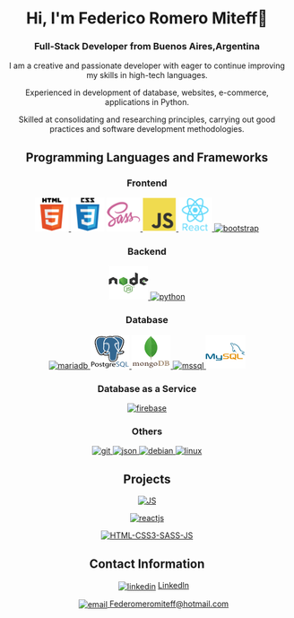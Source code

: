 <h1 align="center">Hi, I'm  Federico Romero Miteff👋 </h1>
<h3 align="center">Full-Stack Developer from Buenos Aires,Argentina</h3>

<p align="center">I am a creative and passionate developer with eager to continue improving my skills in high-tech languages.</p>
<p align="center">Experienced in development of database, websites, e-commerce, applications in Python.</p>
<p align="center">Skilled at consolidating and researching principles, carrying out good practices and software development methodologies.</p>

<h2 align="center">Programming Languages and Frameworks</h2>

<h3 align="center">Frontend</h3>
        <p align="center">
            <a href="https://www.w3.org/html/" target="_blank" rel="noreferrer">
                <img
                    src="https://raw.githubusercontent.com/devicons/devicon/master/icons/html5/html5-original-wordmark.svg"
                    alt="html5"
                    width="60"
                    height="60"
                />
            </a>
            <a href="https://www.w3schools.com/css/" target="_blank" rel="noreferrer">
                <img
                    src="https://raw.githubusercontent.com/devicons/devicon/master/icons/css3/css3-original-wordmark.svg"
                    alt="css3"
                    width="60"
                    height="60"
            /></a>
                <a href="https://sass-lang.com" target="_blank" rel="noreferrer">
                <img
                    src="https://raw.githubusercontent.com/devicons/devicon/master/icons/sass/sass-original.svg"
                    alt="sass"
                    width="60"
                    height="60"
                />
            </a>
            <a href="https://developer.mozilla.org/en-US/docs/Web/JavaScript" target="_blank" rel="noreferrer">
                <img
                    src="https://raw.githubusercontent.com/devicons/devicon/master/icons/javascript/javascript-original.svg"
                    alt="javascript"
                    width="60"
                    height="60"
                />
            </a>
            <a href="https://reactjs.org/" target="_blank" rel="noreferrer">
                <img
                    src="https://raw.githubusercontent.com/devicons/devicon/master/icons/react/react-original-wordmark.svg"
                    alt="react"
                    width="60"
                    height="60"
                />
            </a>
                   <a href="https://getbootstrap.com/" target="_blank" rel="noreferrer">
                <img
                    src="https://www.vectorlogo.zone/logos/getbootstrap/getbootstrap-ar21.svg"
                    alt="bootstrap"
                    width="70"
                    height="60"
                />
            </a>
        </p>

<h3 align="center">Backend</h3>
        <p align="center">
            <a href="https://nodejs.org" target="_blank" rel="noreferrer">
                <img
                    src="https://raw.githubusercontent.com/devicons/devicon/master/icons/nodejs/nodejs-original-wordmark.svg"
                    alt="nodejs"
                    width="70"
                    height="60"
                />
            </a>
         <a href="https://www.python.org/" target="_blank" rel="noreferrer">
                <img
                    src="https://www.vectorlogo.zone/logos/python/python-vertical.svg"
                    alt="python"
                    width="50"
                    height="60"
                />
            </a>
<h3 align="center">Database</h3>
        <p align="center">
                <a href="https://mariadb.org/" target="_blank" rel="noreferrer">
                <img
                    src="https://www.vectorlogo.zone/logos/mariadb/mariadb-ar21.svg"
                    alt="mariadb"
                    width="70"
                    height="60"
                />
            </a>
            <a href="https://www.postgresql.org" target="_blank" rel="noreferrer">
                <img
                    src="https://raw.githubusercontent.com/devicons/devicon/master/icons/postgresql/postgresql-original-wordmark.svg"
                    alt="postgresql"
                    width="70"
                    height="60"
                />
            </a>
            <a href="https://www.mongodb.com/" target="_blank" rel="noreferrer">
                <img
                    src="https://raw.githubusercontent.com/devicons/devicon/master/icons/mongodb/mongodb-original-wordmark.svg"
                    alt="mongodb"
                    width="70"
                    height="60"
                />
            </a>
            <a href="https://www.microsoft.com/en-us/sql-server" target="_blank" rel="noreferrer">
                <img src="https://www.svgrepo.com/show/303229/microsoft-sql-server-logo.svg" alt="mssql" width="40" height="40" />
            </a>
            <a href="https://www.mysql.com/" target="_blank" rel="noreferrer">
                <img
                    src="https://raw.githubusercontent.com/devicons/devicon/master/icons/mysql/mysql-original-wordmark.svg"
                    alt="mysql"
                    width="70"
                    height="60"
                />
            </a>
        </p>
<h3 align="center">Database as a Service</h3>
        <p align="center">
            <a href="https://firebase.google.com/" target="_blank" rel="noreferrer">
                <img src="https://www.vectorlogo.zone/logos/firebase/firebase-icon.svg" alt="firebase" width="70" height="60" />
            </a>
        </p>

<h3 align="center">Others</h3>
        <p align="center">
            <a href="https://git-scm.com/" target="_blank" rel="noreferrer">
                <img src="https://www.vectorlogo.zone/logos/git-scm/git-scm-icon.svg" alt="git" width="70" height="60" />
            </a>
                   <a href="https://www.json.org/json-en.html" target="_blank" rel="noreferrer">
                <img src="https://www.vectorlogo.zone/logos/json/json-ar21.svg" alt="json" width="70" height="60" />
            </a>
                <a href="https://www.debian.org/index.es.html" target="_blank" rel="noreferrer">
                <img src="https://www.vectorlogo.zone/logos/debian/debian-ar21.svg" alt="debian" width="70" height="60" />
            </a>
                <a href="https://www.linux.org/" target="_blank" rel="noreferrer">
                <img src="https://www.vectorlogo.zone/logos/linux/linux-ar21.svg" alt="linux" width="70" height="60" />
            </a>
        </p>
        
<h2 align="center">Projects</h2>
 <p align="center">
        <a href="https://cotizaciondedivisasfrm.netlify.app/" target="_blank" rel="noreferrer"> 
                <img src='https://github.com/user-attachments/assets/cba659e3-3a09-489f-9839-a0b4526ecb73'alt="JS" height="200" />
        </a>
 </p>
 <p align="center">
        <a href="https://maquinasvialesdanielromero.netlify.app/" target="_blank" rel="noreferrer"> 
                <img src= 'https://github.com/user-attachments/assets/47875ad8-40c0-4ab8-853b-9c4cfdf617e1' alt="reactjs" height="200" />
        </a>
 </p>
  <p align="center">
        <a href="https://maquinasvialesdr.netlify.app/" target="_blank" rel="noreferrer"> 
                <img src='https://github.com/user-attachments/assets/e3aa634c-21f6-4a19-8ddb-50a515979e4f' alt="HTML-CSS3-SASS-JS" height="200" />
        </a>
 </p>
<h2 align="center">Contact Information</h2>
<ul>
        <p align="center">
<a href="https://linkedin.com/" target="blank"><img align="center" src="https://raw.githubusercontent.com/rahuldkjain/github-profile-readme-generator/master/src/images/icons/Social/linked-in-alt.svg" alt="linkedin" height="40" width="40" /></a> <a href="https://www.linkedin.com/in/federicoromeromiteff/">Linkedln</a>
</p>
<p align="center">
 <a href="https://www.outlook.com/" target="blank"><img align="center" src="https://upload.wikimedia.org/wikipedia/commons/d/df/Microsoft_Office_Outlook_%282018%E2%80%93present%29.svg" alt="email" height="40" width="40" /> <a href="https://outlook.com/">Federomeromiteff@hotmail.com</a>
                </p>

</ul>

<!--
**FedericoRomeroMiteff/FedericoRomeroMiteff** is a ✨ _special_ ✨ repository because its `README.md` (this file) appears on your GitHub profile.

Here are some ideas to get you started:

- 🔭 I’m currently working on ...
- 🌱 I’m currently learning ...
- 👯 I’m looking to collaborate on ...
- 🤔 I’m looking for help with ...
- 💬 Ask me about ...
- 📫 How to reach me: ...
- 😄 Pronouns: ...
- ⚡ Fun fact: ...
-->
